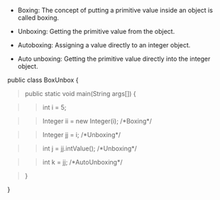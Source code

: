 - Boxing: The concept of putting a primitive value inside an object is
  called boxing.

- Unboxing: Getting the primitive value from the object.

- Autoboxing: Assigning a value directly to an integer object.

- Auto unboxing: Getting the primitive value directly into the integer
  object.

public class BoxUnbox {

> public static void main(String args\[\]) {

> > int i = 5;

> > Integer ii = new Integer(i); /\*Boxing\*/

> > Integer jj = i; /\*Unboxing\*/

> > int j = jj.intValue(); /\*Unboxing\*/

> > int k = jj; /\*AutoUnboxing\*/

> }

}
